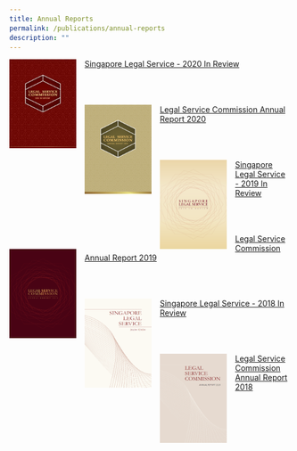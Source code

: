 ```yaml
---
title: Annual Reports
permalink: /publications/annual-reports
description: ""
---
```

<img src="/images/AR%20Covers/SLS%20-%20Year%20in%20Review%202020.png" 		 
style="
width:120px; 
height:160px;
float:left;
margin-right:15px"/> [Singapore Legal Service - 2020 In Review](/files/AR/singapore-legal-service---2020-in-review.pdf)

<br><br><br>
<img src="/images/AR%20Covers/LSC%20AR%202020.png" 
style="width:120px; 
height:160px;
float:left;
margin-right:15px"/> [Legal Service Commission Annual Report 2020](/files/AR/Legal%20Service%20Commission%20Annual%20Report%202020.pdf)

<br><br><br>
<img src="/images/AR%20Covers/SLS%20-%20Year%20in%20Review%202019.png" 
style="width:120px; 
height:160px;
float:left;
margin-right:15px"/> [Singapore Legal Service - 2019 In Review](/files/AR/Singapore%20Legal%20Service%202019%20In%20Review.pdf)

<br><br><br>
<img src="/images/AR%20Covers/LSC%20AR%202019.png" 
style="width:120px; 
height:160px;
float:left;
margin-right:15px"/> [Legal Service Commission Annual Report 2019](/files/AR/Legal%20Service%20Commission%20Annual%20Report%202019.pdf)

<br><br><br>
<img src="/images/AR%20Covers/SLS%20-%20Year%20in%20Review%202018.png" 
style="width:120px; 
height:160px;
float:left;
margin-right:15px"/> [Singapore Legal Service - 2018 In Review](/files/AR/SLS%202018%20in%20Review.pdf)

<br><br><br>
<img src="/images/AR%20Covers/LSC%20Annual%20Report%202018.png" 
style="width:120px; 
height:160px;
float:left;
margin-right:15px"/> [Legal Service Commission Annual Report 2018](/files/AR/LSC%20Annual%20Report%202018.pdf)